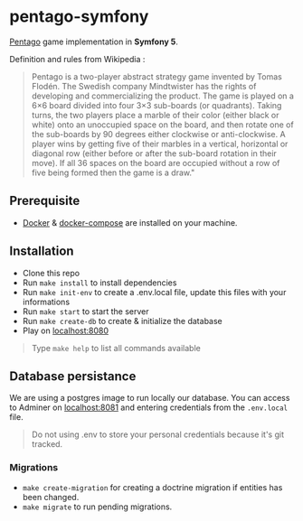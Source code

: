 # pentago-symfony

[Pentago](https://en.wikipedia.org/wiki/Pentago) game implementation in **Symfony 5**.


Definition and rules from Wikipedia :

> Pentago is a two-player abstract strategy game invented by Tomas Flodén. The Swedish company Mindtwister has the rights of developing and commercializing the product. The game is played on a 6×6 board divided into four 3×3 sub-boards (or quadrants). Taking turns, the two players place a marble of their color (either black or white) onto an unoccupied space on the board, and then rotate one of the sub-boards by 90 degrees either clockwise or anti-clockwise. A player wins by getting five of their marbles in a vertical, horizontal or diagonal row (either before or after the sub-board rotation in their move). If all 36 spaces on the board are occupied without a row of five being formed then the game is a draw."


## Prerequisite

- [Docker](https://www.docker.com/) & [docker-compose](https://docs.docker.com/compose/) are installed on your machine.

## Installation

- Clone this repo
- Run `make install` to install dependencies
- Run `make init-env` to create a .env.local file, update this files with your informations
- Run `make start` to start the server
- Run `make create-db` to create & initialize the database
- Play on [localhost:8080](http://localhost:8080)
  
> Type `make help` to list all commands available

## Database persistance

We are using a postgres image to run locally our database.
You can access to Adminer on [localhost:8081](http://localhost:8081) and entering credentials from the `.env.local` file.

> Do not using .env to store your personal credentials because it's git tracked.

### Migrations

- `make create-migration` for creating a doctrine migration if entities has been changed.
- `make migrate` to run pending migrations.
